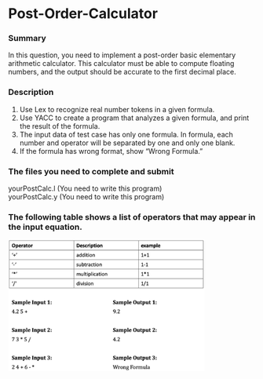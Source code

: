 # Post-Order-Calculator
### Summary
In this question, you need to implement a post-order basic elementary arithmetic calculator. This calculator must be able to compute floating numbers, and the output should be accurate to the first decimal place.

### Description
1. Use Lex to recognize real number tokens in a given formula.
2. Use YACC to create a program that analyzes a given formula, and print
the result of the formula.
3. The input data of test case has only one formula. In formula, each
number and operator will be separated by one and only one blank.
4. If the formula has wrong format, show “Wrong Formula.”

### The files you need to complete and submit
yourPostCalc.l (You need to write this program) 
<br>yourPostCalc.y (You need to write this program)</br>

### The following table shows a list of operators that may appear in the input equation.

<img src="https://github.com/Melody-Lin/Post-Order-Calculator/blob/main/sample_input.png" width="400" />

